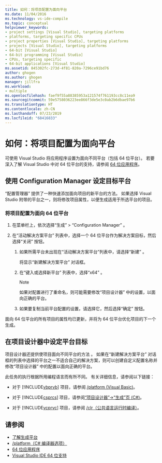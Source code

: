 ```yaml
---
title: 如何：将项目配置为面向平台
ms.date: 11/04/2016
ms.technology: vs-ide-compile
ms.topic: conceptual
helpviewer_keywords:
- project settings [Visual Studio], targeting platforms
- platforms, targeting specific CPUs
- project properties [Visual Studio], targeting platforms
- projects [Visual Studio], targeting platforms
- 64-bit [Visual Studio]
- 64-bit programming [Visual Studio]
- CPUs, targeting specific
- 64-bit applications [Visual Studio]
ms.assetid: 845302fc-273d-4f81-820a-7296ce91bd76
author: ghogen
ms.author: ghogen
manager: jillfra
ms.workload:
- multiple
ms.openlocfilehash: faef9f55a88385953a121574f761193cc8c11ea9
ms.sourcegitcommit: 59e5758036223ee866f3de5e3c0ab2b6dbae97b6
ms.translationtype: HT
ms.contentlocale: zh-CN
ms.lasthandoff: 07/23/2019
ms.locfileid: "68416833"
---
```

# <a name="how-to-configure-projects-to-target-platforms"></a>如何：将项目配置为面向平台

可使用 Visual Studio 将应用程序设置为面向不同平台（包括 64 位平台）。 若要深入了解 Visual Studio 中对 64 位平台的支持，请参阅 [64 位应用程序](/dotnet/framework/64-bit-apps)。

## <a name="target-platforms-with-the-configuration-manager"></a>使用 Configuration Manager 设定目标平台

“配置管理器”  提供了一种快速添加面向项目的新平台的方法。 如果选择 Visual Studio 附带的平台之一，则将修改项目属性，以便生成适用于所选平台的项目。

### <a name="to-configure-a-project-to-target-a-64-bit-platform"></a>将项目配置为面向 64 位平台

1. 在菜单栏上，依次选择“生成” > “Configuration Manager”   。

2. 在“活动解决方案平台”  列表中，选择一个 64 位平台作为解决方案目标，然后选择“关闭”  按钮。

    1. 如果所需平台未出现在“活动解决方案平台”列表中，请选择“新建”   。

         将显示“新建解决方案平台”  对话框。

    2. 在“键入或选择新平台”  列表中，选择“x64”  。

        > [!NOTE]
        > 如果对配置进行了重命名，则可能需要修改“项目设计器”  中的设置，以面向正确的平台。

    3. 如果要复制当前平台配置的设置，请选择它，然后选择“确定”  按钮。

面向 64 位平台的所有项目的属性均已更新，并将为 64 位平台优化项目的下一个生成。

## <a name="target-platforms-in-the-project-designer"></a>在项目设计器中设定平台目标

项目设计器还提供使项目面向不同平台的方法  。 如果在“新建解决方案平台”  对话框的列表中选择的平台之一不适合自己的解决方案，则可以创建自定义配置名称并修改“项目设计器”  中的配置以面向正确的平台。

此任务的执行根据所用编程语言而有所不同。 有关详细信息，请参阅以下链接：

- 对于 [!INCLUDE[vbprvb](../code-quality/includes/vbprvb_md.md)] 项目，请参阅 [/platform (Visual Basic)](/dotnet/visual-basic/reference/command-line-compiler/platform)。

- 对于 [!INCLUDE[csprcs](../data-tools/includes/csprcs_md.md)] 项目，请参阅[“项目设计器”->“生成”页 (C#)](../ide/reference/build-page-project-designer-csharp.md)。

- 对于 [!INCLUDE[vcprvc](../code-quality/includes/vcprvc_md.md)] 项目，请参阅 [/clr（公共语言运行时编译）](/cpp/build/reference/clr-common-language-runtime-compilation)。

## <a name="see-also"></a>请参阅

- [了解生成平台](../ide/understanding-build-platforms.md)
- [/platform（C# 编译器选项）](/dotnet/csharp/language-reference/compiler-options/platform-compiler-option)
- [64 位应用程序](/dotnet/framework/64-bit-apps)
- [Visual Studio IDE 64 位支持](../ide/visual-studio-ide-64-bit-support.md)
